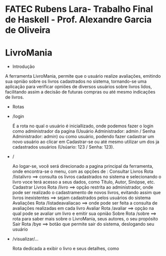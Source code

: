 # FATEC Rubens Lara- Trabalho Final de Haskell - Prof. Alexandre Garcia de Oliveira
# LivroMania 

* Introdução

 A ferramenta LivroMania, permite que o usuário realize avaliações, emitindo sua opnião sobre os livros cadastrados no sistema, tornando-se uma aplicação para verificar opniões de diversos usuários sobre livros lidos, facilitando assim a decisão de futuras compras ou até mesmo indicações de livros.

* Rotas
 
 * /login
 
    É a rota no qual o usuário é iniciallizado, onde podemos fazer o login como administrador da pagina (Usuário Administrador: admin / Senha Administrador: admin) ou como usuário, podendo fazer cadastrar um novo usuário ao clicar em Cadastrar-se ou até mesmo utilizar um dos ja cadastrados usuários (Usúario: 123 / Senha: 123).
    

* /

   Ao logar-se, você será direcionado a pagina principal da ferramenta, onde encontra-se o menu, com as opções de : 
    Consultar Livros Rota /listalivro ==> consulta os livros cadastrados no sistema e selecionando o livro voce terá acesso a seus          dados, como Título, Autor, Sinópse, etc.
    Cadastrar Livros Rota /livro ==> opção restrita ao administrador, onde pode ser realizado o cadastramento de novos livros, evitando     assim que livros inexistentes ==> sejam cadastrados pelos usuários do sistema
    Avaliações Rota /listadeavaliacao ==> onde pode ser feita a consulta de avaliações realizadas em cada livro
    Avaliar Rota /avaliar ==> opção na qual pode se avaliar um livro e emitir sua opnião
    Sobre Rota /sobre ==> rota para saber mais sobre o LivroMania, seus autores, o seu propósito
    Sair Rota /bye ==> botão que permite sair do sistema, deslogando seu usuário

* /visualizar/...

   Rota dedicada a exibir o livro e seus detalhes, como

    
    

